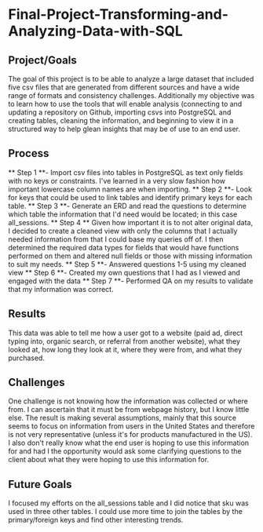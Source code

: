 # Final-Project-Transforming-and-Analyzing-Data-with-SQL

## Project/Goals
The goal of this project is to be able to analyze a large dataset that included five csv files that are generated from different sources and have a wide range of formats and consistency challenges. Additionally my objective was to learn how to use the tools that will enable analysis (connecting to and updating a repository on Github, importing csvs into PostgreSQL and creating tables, cleaning the information, and beginning to view it in a structured way to help glean insights that may be of use to an end user. 

## Process
** Step 1 **- Import csv files into tables in PostgreSQL as text only fields with no keys or constraints. I've learned in a very slow fashion how important lowercase column names are when importing. 
** Step 2 **- Look for keys that could be used to link tables and identify primary keys for each table.
** Step 3 **- Generate an ERD and read the questions to determine which table the information that I'd need would be located; in this case all_sessions.
** Step 4 ** Given how important it is to not alter original data, I decided to create a cleaned view with only the columns that I actually needed information from that I could base my queries off of. I then determined the required data types for fields that would have functions performed on them and altered null fields or those with missing information to suit my needs.
** Step 5 **- Answered questions 1-5 using my cleaned view
** Step 6 **- Created my own questions that I had as I viewed and engaged with the data
** Step 7 **- Performed QA on my results to validate that my information was correct.

## Results
This data was able to tell me how a user got to a website (paid ad, direct typing into, organic search, or referral from another website), what they looked at, how long they look at it, where they were from, and what they purchased.

## Challenges 
One challenge is not knowing how the information was collected or where from. I can ascertain that it must be from webpage history, but I know little else. The result is making several assumptions, mainly that this source seems to focus on information from users in the United States and therefore is not very representative (unless it's for products manufactured in the US). I also don't really know what the end user is hoping to use this information for and had I the opportunity would ask some clarifying questions to the client about what they were hoping to use this information for.

## Future Goals
I focused my efforts on the all_sessions table and I did notice that sku was used in three other tables. I could use more time to join the tables by the primary/foreign keys and find other interesting trends. 

